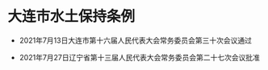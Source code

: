 # 大连市水土保持条例

- 2021年7月13日大连市第十六届人民代表大会常务委员会第三十次会议通过

- 2021年7月27日辽宁省第十三届人民代表大会常务委员会第二十七次会议批准

<!-- INFO END -->